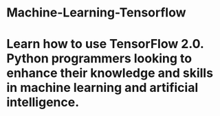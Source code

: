 # Machine-Learning-Tensorflow  

# Learn how to use TensorFlow 2.0. Python programmers looking to enhance their knowledge and skills in machine learning and artificial intelligence. 

